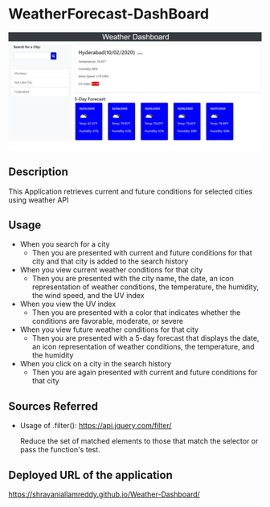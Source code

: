 # WeatherForecast-DashBoard

<img src= "images/weather.JPG" alt ="weather-dashboard">


## Description

This Application retrieves current and future conditions for selected cities using weather API


## Usage

* When you search for a city
    * Then you are presented with current and future conditions for that city and that city is added to the search history
* When you view current weather conditions for that city
    * Then you are presented with the city name, the date, an icon representation of weather conditions, the temperature, the humidity, the wind speed, and the UV index
* When you view the UV index
    * Then you are presented with a color that indicates whether the conditions are favorable, moderate, or severe
* When you view future weather conditions for that city
    * Then you are presented with a 5-day forecast that displays the date, an icon representation of weather conditions, the temperature, and the humidity
* When you click on a city in the search history
    * Then you are again presented with current and future conditions for that city


## Sources Referred

* Usage of .filter():  https://api.jquery.com/filter/

  Reduce the set of matched elements to those that match the selector or pass the function's test.



## Deployed URL of the application

https://shravaniallamreddy.github.io/Weather-Dashboard/
